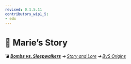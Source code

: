 ```yaml
---
revised: 0.1.5.11
contributors_wip1_5:
- edx
---
```


# 📁 Marie’s Story

💣 ***[Bombs vs. Sleepwalkers](/README.md)** ➔ [Story and Lore](/story/readme.md) ➔ [BvS Origins](/story/bvso/readme.md)*
